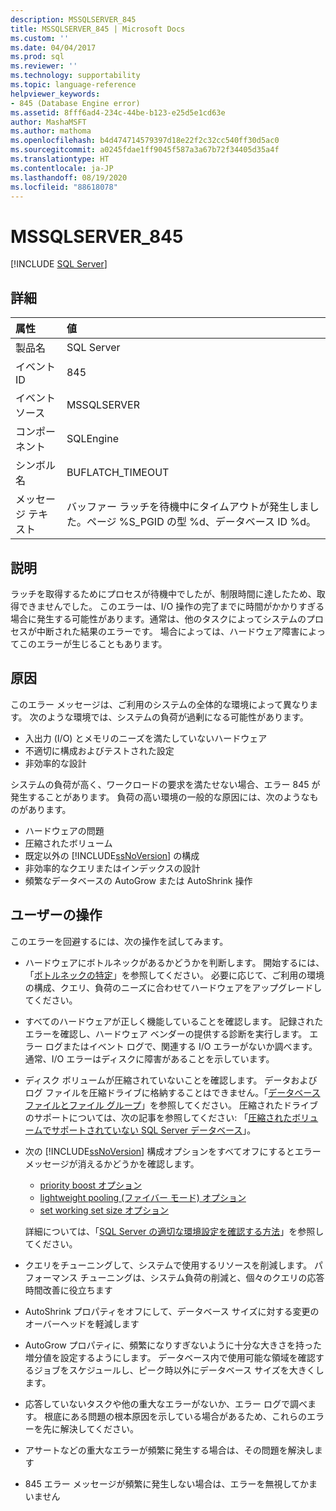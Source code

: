 ```yaml
---
description: MSSQLSERVER_845
title: MSSQLSERVER_845 | Microsoft Docs
ms.custom: ''
ms.date: 04/04/2017
ms.prod: sql
ms.reviewer: ''
ms.technology: supportability
ms.topic: language-reference
helpviewer_keywords:
- 845 (Database Engine error)
ms.assetid: 8fff6ad4-234c-44be-b123-e25d5e1cd63e
author: MashaMSFT
ms.author: mathoma
ms.openlocfilehash: b4d474714579397d18e22f2c32cc540ff30d5ac0
ms.sourcegitcommit: a0245fdae1ff9045f587a3a67b72f34405d35a4f
ms.translationtype: HT
ms.contentlocale: ja-JP
ms.lasthandoff: 08/19/2020
ms.locfileid: "88618078"
---
```

# <a name="mssqlserver_845"></a>MSSQLSERVER_845
 [!INCLUDE [SQL Server](../../includes/applies-to-version/sqlserver.md)]
  
## <a name="details"></a>詳細  
  
| 属性 | 値 |  
| :-------- | :---- |  
|製品名|SQL Server|  
|イベント ID|845|  
|イベント ソース|MSSQLSERVER|  
|コンポーネント|SQLEngine|  
|シンボル名|BUFLATCH_TIMEOUT|  
|メッセージ テキスト|バッファー ラッチを待機中にタイムアウトが発生しました。ページ %S_PGID の型 %d、データベース ID %d。|  
  
## <a name="explanation"></a>説明  
ラッチを取得するためにプロセスが待機中でしたが、制限時間に達したため、取得できませんでした。 このエラーは、I/O 操作の完了までに時間がかかりすぎる場合に発生する可能性があります。通常は、他のタスクによってシステムのプロセスが中断された結果のエラーです。 場合によっては、ハードウェア障害によってこのエラーが生じることもあります。  
  
## <a name="cause"></a>原因
このエラー メッセージは、ご利用のシステムの全体的な環境によって異なります。 次のような環境では、システムの負荷が過剰になる可能性があります。

- 入出力 (I/O) とメモリのニーズを満たしていないハードウェア
- 不適切に構成およびテストされた設定
- 非効率的な設計

 システムの負荷が高く、ワークロードの要求を満たせない場合、エラー 845 が発生することがあります。 負荷の高い環境の一般的な原因には、次のようなものがあります。

- ハードウェアの問題
- 圧縮されたボリューム
- 既定以外の [!INCLUDE[ssNoVersion](../../includes/ssnoversion-md.md)] の構成
- 非効率的なクエリまたはインデックスの設計
- 頻繁なデータベースの AutoGrow または AutoShrink 操作

## <a name="user-action"></a>ユーザーの操作  
このエラーを回避するには、次の操作を試してみます。  
  
- ハードウェアにボトルネックがあるかどうかを判断します。 開始するには、「[ボトルネックの特定](../performance/identify-bottlenecks.md)」を参照してください。 必要に応じて、ご利用の環境の構成、クエリ、負荷のニーズに合わせてハードウェアをアップグレードしてください。

- すべてのハードウェアが正しく機能していることを確認します。 記録されたエラーを確認し、ハードウェア ベンダーの提供する診断を実行します。 エラー ログまたはイベント ログで、関連する I/O エラーがないか調べます。 通常、I/O エラーはディスクに障害があることを示しています。  
- ディスク ボリュームが圧縮されていないことを確認します。 データおよびログ ファイルを圧縮ドライブに格納することはできません。「[データベース ファイルとファイル グループ](../databases/database-files-and-filegroups.md)」を参照してください。 圧縮されたドライブのサポートについては、次の記事を参照してください: 「[圧縮されたボリュームでサポートされていない SQL Server データベース](https://support.microsoft.com/EN-US/help/231347)」。

- 次の [!INCLUDE[ssNoVersion](../../includes/ssnoversion-md.md)] 構成オプションをすべてオフにするとエラーメッセージが消えるかどうかを確認します。
   - [priority boost オプション](../../database-engine/configure-windows/configure-the-priority-boost-server-configuration-option.md)
   - [lightweight pooling (ファイバー モード) オプション](../../database-engine/configure-windows/lightweight-pooling-server-configuration-option.md)
   - [set working set size オプション](../../database-engine/configure-windows/set-working-set-size-server-configuration-option.md)

    詳細については、「[SQL Server の適切な環境設定を確認する方法](https://support.microsoft.com/EN-US/help/319942)」を参照してください。

- クエリをチューニングして、システムで使用するリソースを削減します。 パフォーマンス チューニングは、システム負荷の削減と、個々のクエリの応答時間改善に役立ちます
- AutoShrink プロパティをオフにして、データベース サイズに対する変更のオーバーヘッドを軽減します
- AutoGrow プロパティに、頻繁になりすぎないように十分な大きさを持った増分値を設定するようにします。 データベース内で使用可能な領域を確認するジョブをスケジュールし、ピーク時以外にデータベース サイズを大きくします。
- 応答していないタスクや他の重大なエラーがないか、エラー ログで調べます。 根底にある問題の根本原因を示している場合があるため、これらのエラーを先に解決してください。
- アサートなどの重大なエラーが頻繁に発生する場合は、その問題を解決します
- 845 エラー メッセージが頻繁に発生しない場合は、エラーを無視してかまいません